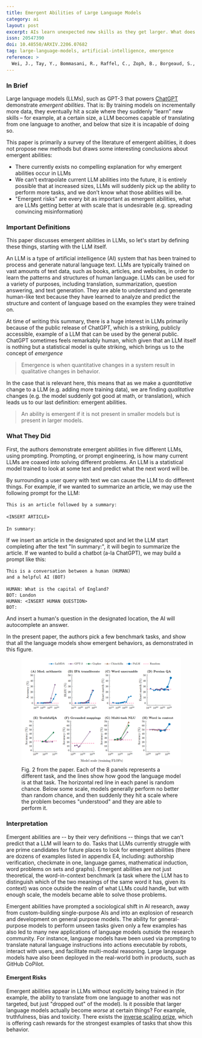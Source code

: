 ```yaml
---
title: Emergent Abilities of Large Language Models
category: ai
layout: post
excerpt: AIs learn unexpected new skills as they get larger. What does this imply?
issn: 20547390
doi: 10.48550/ARXIV.2206.07682
tag: large-language-models, artificial-intelligence, emergence
reference: >
  Wei, J., Tay, Y., Bommasani, R., Raffel, C., Zoph, B., Borgeaud, S., Yogatama, D., Bosma, M., Zhou, D., Metzler, D., Chi, E. H., Hashimoto, T., Vinyals, O., Liang, P., Dean, J., & Fedus, W. (2022). *Emergent Abilities of Large Language Models* (Version 2). arXiv. [https://doi.org/10.48550/ARXIV.2206.07682](https://doi.org/10.48550/ARXIV.2206.07682)
---
```


### In Brief

Large language models (LLMs), such as GPT-3 that powers [ChatGPT](https://openai.com/blog/chatgpt/) demonstrate *emergent abilities*.  That is: By training models on incrementally more data, they eventually hit a scale where they suddenly “learn” new skills – for example, at a certain size, a LLM becomes capable of translating from one language to another, and below that size it is incapable of doing so.

This paper is primarily a survey of the literature of emergent abilities, it does not propose new methods but draws some interesting conclusions about emergent abilities:

* There currently exists no compelling explanation for why emergent abilities occur in LLMs
* We can’t extrapolate current LLM abilities into the future, it is entirely possible that at increased sizes, LLMs will suddenly pick up the ability to perform more tasks, and we don’t know what those abilities will be.
* "Emergent risks" are every bit as important as emergent abilities, what are LLMs getting better at with scale that is undesirable (e.g. spreading convincing misinformation)

### Important Definitions

This paper discusses emergent abilities in LLMs, so let's start by defining these things, starting with the LLM itself.

An LLM is a type of artificial intelligence (AI) system that has been trained to process and generate natural language text. LLMs are typically trained on vast amounts of text data, such as books, articles, and websites, in order to learn the patterns and structures of human language.  LLMs can be used for a variety of purposes, including translation, summarization, question answering, and text generation. They are able to understand and generate human-like text because they have learned to analyze and predict the structure and content of language based on the examples they were trained on.

At time of writing this summary, there is a huge interest in LLMs primarily because of the public release of ChatGPT, which is a striking, publicly accessible, example of a LLM that can be used by the general public.  ChatGPT sometimes feels remarkably human, which given that an LLM itself is nothing but a statistical model is quite striking, which brings us to the concept of *emergence*

>Emergence is when quantitative changes in a system result in qualitative changes in behavior.

In the case that is relevant here, this means that as we make a *quantitative* change to a LLM (e.g. adding more training data), we are finding *qualitative* changes (e.g. the model suddenly got good at math, or translation), which leads us to our last definition: emergent abilities.

> An ability is emergent if it is not present in smaller models but is present in larger models.

### What They Did

First, the authors demonstrate emergent abilities in five different LLMs, using prompting.  Prompting, or prompt engineering, is how many current LLMs are coaxed into solving different problems.  An LLM is a statistical model trained to look at some text and predict what the next word will be.

By surrounding a user query with text we can cause the LLM to do different things.  For example, if we wanted to summarize an article, we may use the following prompt for the LLM:

```
This is an article followed by a summary:

<INSERT ARTICLE>

In summary:
```

If we insert an article in the designated spot and let the LLM start completing after the text "In summary:", it will begin to summarize the article. If we wanted to build a chatbot (a-la ChatGPT), we may build a prompt like this:

```
This is a conversation between a human (HUMAN)
and a helpful AI (BOT)

HUMAN: What is the capital of England?
BOT: London
HUMAN: <INSERT HUMAN QUESTION>
BOT:
```

And insert a human's question in the designated location, the AI will autocomplete an answer.

In the present paper, the authors pick a few benchmark tasks, and show that all the language models show emergent behaviors, as demonstrated in this figure.

<figure>
  <img alt="Figure 2 from the paper, eight panels showing the performance of different LLMs on problems" src="/assets/images/posts/emergent/fig2.png" />
  <figcaption>
    Fig. 2 from the paper.  Each of the 8 panels represents a different task, and the lines show how good the language model is at that task.  The horizontal red line in each panel is random chance.  Below some scale, models generally perform no better than random chance, and then suddenly they hit a scale where the problem becomes "understood" and they are able to perform it.
  </figcaption>
</figure>

### Interpretation

Emergent abilities are -- by their very definitions -- things that we can't predict that a LLM will learn to do.  Tasks that LLMs currently struggle with are prime candidates for future places to look for emergent abilities (there are dozens of examples listed in appendix E4, including: authorship verification, checkmate in one, language games, mathematical induction, word problems on sets and graphs).  Emergent abilities are not just theoretical, the word-in-context benchmark (a task where the LLM has to distinguish which of the two meanings of the same word it has, given its context) was once outside the realm of what LLMs could handle, but with enough scale, the models became able to solve those problems.

Emergent abilities have prompted a sociological shift in AI research, away from custom-building single-purpose AIs and into an explosion of research and development on general purpose models. The ability for general-purpose models to perform unseen tasks given only a few examples has also led to
many new applications of language models outside the research community. For instance, language models have been used via prompting to translate natural language instructions into actions executable by robots, interact with users, and facilitate multi-modal reasoning. Large language models have also been deployed in the real-world both in products, such as GitHub CoPilot.

#### Emergent Risks

Emergent abilities appear in LLMs without explicitly being trained in (for example, the ability to translate from one language to another was not targeted, but just "dropped out" of the model).  Is it possible that larger language models actually become *worse* at certain things?  For example, truthfulness, bias and toxicity.  There exists the [inverse scaling prize](https://github.com/inverse-scaling/prize), which is offering cash rewards for the strongest examples of tasks that show this behavior.
